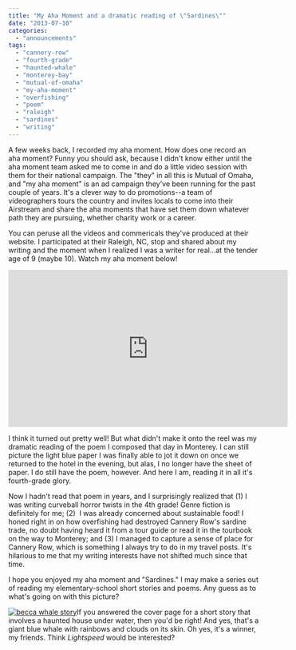 ```yaml
---
title: "My Aha Moment and a dramatic reading of \"Sardines\""
date: "2013-07-10"
categories:
  - "announcements"
tags:
  - "cannery-row"
  - "fourth-grade"
  - "haunted-whale"
  - "monterey-bay"
  - "mutual-of-omaha"
  - "my-aha-moment"
  - "overfishing"
  - "poem"
  - "raleigh"
  - "sardines"
  - "writing"
---
```


A few weeks back, I recorded my aha moment. How does one record an aha moment? Funny you should ask, because I didn't know either until the aha moment team asked me to come in and do a little video session with them for their national campaign. The "they" in all this is Mutual of Omaha, and "my aha moment" is an ad campaign they've been running for the past couple of years. It's a clever way to do promotions--a team of videographers tours the country and invites locals to come into their Airstream and share the aha moments that have set them down whatever path they are pursuing, whether charity work or a career.

You can peruse all the videos and commericals they've produced at their website. I participated at their Raleigh, NC, stop and shared about my writing and the moment when I realized I was a writer for real...at the tender age of 9 (maybe 10). Watch my aha moment below!

<iframe width="560" height="315" src="https://www.youtube.com/embed/2pS2AxvwWFo?si=x2CUFqYI3wMP7B0X" title="YouTube video player" frameborder="0" allow="accelerometer; autoplay; clipboard-write; encrypted-media; gyroscope; picture-in-picture; web-share" referrerpolicy="strict-origin-when-cross-origin" allowfullscreen></iframe>

I think it turned out pretty well! But what didn't make it onto the reel was my dramatic reading of the poem I composed that day in Monterey. I can still picture the light blue paper I was finally able to jot it down on once we returned to the hotel in the evening, but alas, I no longer have the sheet of paper. I do still have the poem, however. And here I am, reading it in all it's fourth-grade glory.

Now I hadn't read that poem in years, and I surprisingly realized that (1) I was writing curveball horror twists in the 4th grade! Genre fiction is definitely for me; (2)  I was already concerned about sustainable food! I honed right in on how overfishing had destroyed Cannery Row's sardine trade, no doubt having heard it from a tour guide or read it in the tourbook on the way to Monterey; and (3) I managed to capture a sense of place for Cannery Row, which is something I always try to do in my travel posts. It's hilarious to me that my writing interests have not shifted much since that time.

I hope you enjoyed my aha moment and "Sardines." I may make a series out of reading my elementary-school short stories and poems. Any guess as to what's going on with this picture?

[![becca whale story](http://s3.amazonaws.com/thegourmez-wpmedia/2013/07/becca-whale-story-500x375.jpg)](http://www.rebeccagomezfarrell.com/?attachment_id=6564)If you answered the cover page for a short story that involves a haunted house under water, then you'd be right! And yes, that's a giant blue whale with rainbows and clouds on its skin. Oh yes, it's a winner, my friends. Think _Lightspeed_ would be interested?

